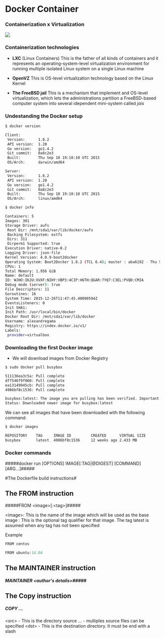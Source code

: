 # Docker Container

### Containerization x Virtualization 

![](http://www.eweek.com/imagesvr_ce/8781/DockerFacts_3.jpg)

### Containerization technologies

- **LXC** (Linux Containers)
  This is the father of all kinds of containers and it represents an operating-system-level virtualization environment for running multiple isolated Linux system on a single Linux machine

- **OpenVZ**
  This is OS-level virtualization technology based on the Linux Kernel

- **The FreeBSD jail**
  This is a mechanism that implement and OS-level virtualization, which lets the administrations partition a FreeBSD-based computer system into several idependent mini-system called *jais*

### Undestanding the Docker setup

```bash
$ docker version
```

```bash
Client:
 Version:      1.8.2
 API version:  1.20
 Go version:   go1.4.2
 Git commit:   0a8c2e3
 Built:        Thu Sep 10 19:10:10 UTC 2015
 OS/Arch:      darwin/amd64

Server:
 Version:      1.8.2
 API version:  1.20
 Go version:   go1.4.2
 Git commit:   0a8c2e3
 Built:        Thu Sep 10 19:10:10 UTC 2015
 OS/Arch:      linux/amd64
```

```bash
$ docker info
```

```bash
Containers: 5
Images: 301
Storage Driver: aufs
 Root Dir: /mnt/sda1/var/lib/docker/aufs
 Backing Filesystem: extfs
 Dirs: 311
 Dirperm1 Supported: true
Execution Driver: native-0.2
Logging Driver: json-file
Kernel Version: 4.0.9-boot2docker
Operating System: Boot2Docker 1.8.2 (TCL 6.4); master : aba6192 - Thu Sep 10 20:58:17 UTC 2015
CPUs: 1
Total Memory: 1.956 GiB
Name: default
ID: WJHO:IK2U:XVXF:NIHY:VBP3:4CIP:H6TH:QGAR:7YQ7:C3EL:PVQD:CMIA
Debug mode (server): true
File Descriptors: 11
Goroutines: 16
System Time: 2015-12-26T11:47:45.40090594Z
EventsListeners: 0
Init SHA1:
Init Path: /usr/local/bin/docker
Docker Root Dir: /mnt/sda1/var/lib/docker
Username: alexandregama
Registry: https://index.docker.io/v1/
Labels:
 provider=virtualbox
```

### Downloading the first Docker image

- We will download images from Docker Registry

```bash
$ sudo docker pull busybox

511136ea3c5a: Pull complete
df7546f9f060: Pull complete
ea13149945cb: Pull complete
4986bf8c1536: Pull complete

busybox:latest: The image you are pulling has been verified. Important: image verification is a tech preview feature and should not be relied on to provide security.
Status: Downloaded newer image for busybox:latest
```

We can see all images that have been downloaded with the following command:

```bash
$ docker images

REPOSITORY    TAG     IMAGE ID         CREATED      VIRTUAL SIZE
busybox       latest  4986bf8c1536     12 weeks ago 2.433 MB
```

### Docker commands

#####docker run [OPTIONS] IMAGE[:TAG|@DIGEST] [COMMAND] [ARG...]#####

#The Dockerfile build instructions#

## The FROM instruction ##

#####FROM \<image\>[:\<tag\>]#####

\<image\>: This is the name of the image which will be used as the base image
<tag>: This is the optional tag qualifier for that image. The tag latest is assumed when any tag has not been specified

Example

```go
FROM centos
```

```go
FROM ubuntu:14.04
```

## The MAINTAINER instruction ##

##### MAINTAINER \<author's details\>#####

## The Copy instruction ##

##### COPY <src> ... <dst> #####

\<src\> - This is the directory source
... - multiples source files can be specified
\<dst\> - This is the destination directory. It must be end with a slash



